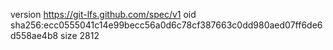 version https://git-lfs.github.com/spec/v1
oid sha256:ecc0555041c14e99becc56a0d6c78cf387663c0dd980aed07ff6de6d558ae4b8
size 2812
